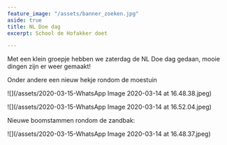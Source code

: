 ```yaml
---
feature_image: "/assets/banner_zoeken.jpg"
aside: true
title: NL Doe dag
excerpt: School de Hofakker doet

---
```

Met een klein groepje hebben we zaterdag de NL Doe dag gedaan, mooie dingen zijn er weer gemaakt!

Onder andere een nieuw hekje rondom de moestuin

![](/assets/2020-03-15-WhatsApp Image 2020-03-14 at 16.48.38.jpeg)

![](/assets/2020-03-15-WhatsApp Image 2020-03-14 at 16.52.04.jpeg)

Nieuwe boomstammen rondom de zandbak:

![](/assets/2020-03-15-WhatsApp Image 2020-03-14 at 16.48.37.jpeg)